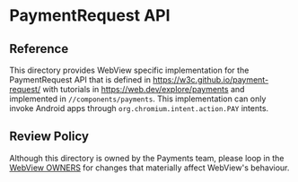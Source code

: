 # PaymentRequest API

## Reference

This directory provides WebView specific implementation for the PaymentRequest
API that is defined in https://w3c.github.io/payment-request/ with tutorials in
https://web.dev/explore/payments and implemented in `//components/payments`.
This implementation can only invoke Android apps through
`org.chromium.intent.action.PAY` intents.

## Review Policy

Although this directory is owned by the Payments team, please loop in the
[WebView OWNERS](https://chromium.googlesource.com/chromium/src/+/main/android_webview/OWNERS)
for changes that materially affect WebView's behaviour.
